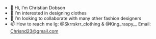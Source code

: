 - 👋 Hi, I’m Christian Dobson
- 👀 I’m interested in designing clothes
- 💞️ I’m looking to collaborate with many other fashion designers 
- 📫 How to reach me Ig: @Skrrskrr_clothing & @King_raspy__ Email: Chrisnd23@gmail.com

<!---
SkrrSkrrr/SkrrSkrrr is a ✨ special ✨ repository because its `README.md` (this file) appears on your GitHub profile.
You can click the Preview link to take a look at your changes.
--->
